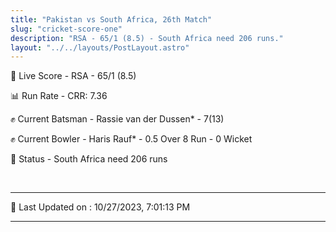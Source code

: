 ```yaml
---
title: "Pakistan vs South Africa, 26th Match"
slug: "cricket-score-one"
description: "RSA - 65/1 (8.5) - South Africa need 206 runs."
layout: "../../layouts/PostLayout.astro"
---
```


🔴 Live Score - RSA - 65/1 (8.5)  

📊 Run Rate - CRR: 7.36  

✊ Current Batsman - Rassie van der Dussen* - 7(13)  

✊ Current Bowler - Haris Rauf* - 0.5 Over 8 Run - 0 Wicket  

📑 Status - South Africa need 206 runs

<br />

***

📝 Last Updated on : 10/27/2023, 7:01:13 PM

***

